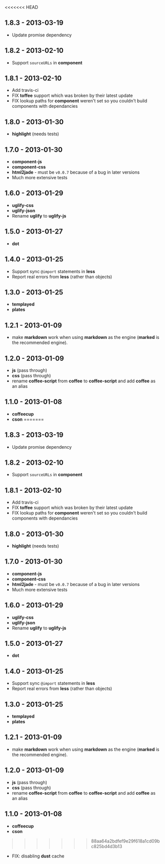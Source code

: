 <<<<<<< HEAD
## 1.8.3 - 2013-03-19

 - Update promise dependency

## 1.8.2 - 2013-02-10

 - Support `sourceURLs` in **component**

## 1.8.1 - 2013-02-10

 - Add travis-ci
 - FIX **toffee** support which was broken by their latest update
 - FIX lookup paths for **component** weren't set so you couldn't build components with dependancies

## 1.8.0 - 2013-01-30

 - **highlight** (needs tests)

## 1.7.0 - 2013-01-30

 - **component-js**
 - **component-css**
 - **html2jade** - must be `v0.0.7` because of a bug in later versions
 - Much more extensive tests

## 1.6.0 - 2013-01-29

 - **uglify-css**
 - **uglify-json**
 - Rename **uglify** to **uglify-js**

## 1.5.0 - 2013-01-27

 - **dot**

## 1.4.0 - 2013-01-25

 - Support sync `@import` statements in **less**
 - Report real errors from **less** (rather than objects)

## 1.3.0 - 2013-01-25

 - **templayed**
 - **plates**

## 1.2.1 - 2013-01-09

 - make **markdown** work when using **markdown** as the engine (**marked** is the recommended engine).

## 1.2.0 - 2013-01-09

 - **js** (pass through)
 - **css** (pass through)
 - rename **coffee-script** from **coffee** to **coffee-script** and add **coffee** as an alias

## 1.1.0 - 2013-01-08

 - **coffeecup**
 - **cson**
=======
## 1.8.3 - 2013-03-19

 - Update promise dependency

## 1.8.2 - 2013-02-10

 - Support `sourceURLs` in **component**

## 1.8.1 - 2013-02-10

 - Add travis-ci
 - FIX **toffee** support which was broken by their latest update
 - FIX lookup paths for **component** weren't set so you couldn't build components with dependancies

## 1.8.0 - 2013-01-30

 - **highlight** (needs tests)

## 1.7.0 - 2013-01-30

 - **component-js**
 - **component-css**
 - **html2jade** - must be `v0.0.7` because of a bug in later versions
 - Much more extensive tests

## 1.6.0 - 2013-01-29

 - **uglify-css**
 - **uglify-json**
 - Rename **uglify** to **uglify-js**

## 1.5.0 - 2013-01-27

 - **dot**

## 1.4.0 - 2013-01-25

 - Support sync `@import` statements in **less**
 - Report real errors from **less** (rather than objects)

## 1.3.0 - 2013-01-25

 - **templayed**
 - **plates**

## 1.2.1 - 2013-01-09

 - make **markdown** work when using **markdown** as the engine (**marked** is the recommended engine).

## 1.2.0 - 2013-01-09

 - **js** (pass through)
 - **css** (pass through)
 - rename **coffee-script** from **coffee** to **coffee-script** and add **coffee** as an alias

## 1.1.0 - 2013-01-08

 - **coffeecup**
 - **cson**
>>>>>>> 88aa64a2bdfef9e29f618a1cd09bc825bd4d3b13
 - FIX: disabling **dust** cache